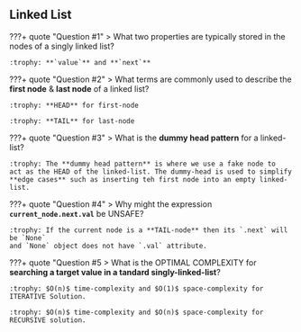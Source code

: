 ## Linked List

???+ quote "Question #1"
    > What two properties are typically stored in the nodes of a singly linked list?

    :trophy: **`value`** and **`next`**

???+ quote "Question #2"
    > What terms are commonly used to describe the **first node** & **last node** of a linked list?

    :trophy: **HEAD** for first-node 
    
    :trophy: **TAIL** for last-node

???+ quote "Question #3"
    > What is the **dummy head pattern** for a linked-list?
    
    :trophy: The **dummy head pattern** is where we use a fake node to 
    act as the HEAD of the linked-list. The dummy-head is used to simplify
    **edge cases** such as inserting teh first node into an empty linked-list.

???+ quote "Question #4"
    > Why might the expression **`current_node.next.val`** be UNSAFE?

    :trophy: If the current node is a **TAIL-node** then its `.next` will be `None`
    and `None` object does not have `.val` attribute.

???+ quote "Question #5
    > What is the OPTIMAL COMPLEXITY for **searching a target value in a tandard singly-linked-list**?
    
    :trophy: $O(n)$ time-complexity and $O(1)$ space-complexity for ITERATIVE Solution.
    
    :trophy: $O(n)$ time-complexity and $O(n)$ space-complexity for RECURSIVE solution.
